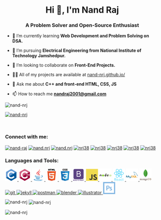 <h1 align="center">Hi 👋, I'm Nand Raj</h1>
<h3 align="center">A Problem Solver and Open-Source Enthusiast</h3>

- 🔭 I’m currently learning **Web Development and Problem Solving on DSA.**

- 🌱 I’m pursuing **Electrical Engineering from National Institute of Technology Jamshedpur.**

- 👯 I’m looking to collaborate on **Front-End Projects.**

- 👨‍💻 All of my projects are available at [nand-nrj.github.io/](nand-nrj.github.io/)

- 💬 Ask me about **C++ and front-end HTML, CSS, JS**

- 📫 How to reach me **nandraj2001@gmail.com**

<p align="left"> <img src="https://komarev.com/ghpvc/?username=nand-nrj&label=Profile%20views&color=0e75b6&style=flat" alt="nand-nrj" /> </p>

<p align="left"> <a href="https://github.com/ryo-ma/github-profile-trophy"><img src="https://github-profile-trophy.vercel.app/?username=nand-nrj" alt="nand-nrj" /></a> </p>

<p align="left"> <a href="https://twitter.com/" target="blank"><img src="https://img.shields.io/twitter/follow/?logo=twitter&style=for-the-badge" alt="" /></a> </p>

<h3 align="left">Connect with me:</h3>
<p align="left">
<a href="https://linkedin.com/in/nand-raj" target="blank"><img align="center" src="https://raw.githubusercontent.com/rahuldkjain/github-profile-readme-generator/master/src/images/icons/Social/linked-in-alt.svg" alt="nand-raj" height="30" width="40" /></a>
<a href="https://fb.com/nand.nrj" target="blank"><img align="center" src="https://raw.githubusercontent.com/rahuldkjain/github-profile-readme-generator/master/src/images/icons/Social/facebook.svg" alt="nand.nrj" height="30" width="40" /></a>
<a href="https://instagram.com/nand.nrj" target="blank"><img align="center" src="https://raw.githubusercontent.com/rahuldkjain/github-profile-readme-generator/master/src/images/icons/Social/instagram.svg" alt="nand.nrj" height="30" width="40" /></a>
<a href="https://www.codechef.com/users/nrj38" target="blank"><img align="center" src="https://cdn.jsdelivr.net/npm/simple-icons@3.1.0/icons/codechef.svg" alt="nrj38" height="30" width="40" /></a>
<a href="https://codeforces.com/profile/nrj38" target="blank"><img align="center" src="https://cdn.jsdelivr.net/npm/simple-icons@3.0.1/icons/codeforces.svg" alt="nrj38" height="30" width="40" /></a>
<a href="https://www.hackerrank.com/nrj38" target="blank"><img align="center" src="https://raw.githubusercontent.com/rahuldkjain/github-profile-readme-generator/master/src/images/icons/Social/hackerrank.svg" alt="nrj38" height="30" width="40" /></a>
<a href="https://www.hackerearth.com/nrj38" target="blank"><img align="center" src="https://raw.githubusercontent.com/rahuldkjain/github-profile-readme-generator/master/src/images/icons/Social/hackerearth.svg" alt="nrj38" height="30" width="40" /></a>
<a href="https://www.leetcode.com/nrj38" target="blank"><img align="center" src="https://raw.githubusercontent.com/rahuldkjain/github-profile-readme-generator/master/src/images/icons/Social/leet-code.svg" alt="nrj38" height="30" width="40" /></a>
</p>

<h3 align="left">Languages and Tools:</h3>
<p align="left">  
  <a href="https://www.cprogramming.com/" target="_blank"> <img src="https://raw.githubusercontent.com/devicons/devicon/master/icons/c/c-original.svg" alt="c" width="40" height="40"/> </a> <a href="https://www.w3schools.com/cpp/" target="_blank"> <img src="https://raw.githubusercontent.com/devicons/devicon/master/icons/cplusplus/cplusplus-original.svg" alt="cplusplus" width="40" height="40"/> </a> <a href="https://www.java.com" target="_blank"> <img src="https://raw.githubusercontent.com/devicons/devicon/master/icons/java/java-original.svg" alt="java" width="40" height="40"/> </a>
  <a href="https://www.w3.org/html/" target="_blank"> <img src="https://raw.githubusercontent.com/devicons/devicon/master/icons/html5/html5-original-wordmark.svg" alt="html5" width="40" height="40"/> </a> <a href="https://www.w3schools.com/css/" target="_blank"> <img src="https://raw.githubusercontent.com/devicons/devicon/master/icons/css3/css3-original-wordmark.svg" alt="css3" width="40" height="40"/> </a> <a href="https://getbootstrap.com" target="_blank"> <img src="https://raw.githubusercontent.com/devicons/devicon/master/icons/bootstrap/bootstrap-plain-wordmark.svg" alt="bootstrap" width="40" height="40"/> </a> <a href="https://developer.mozilla.org/en-US/docs/Web/JavaScript" target="_blank"> <img src="https://raw.githubusercontent.com/devicons/devicon/master/icons/javascript/javascript-original.svg" alt="javascript" width="40" height="40"/> </a> <a href="https://nodejs.org" target="_blank"> <img src="https://raw.githubusercontent.com/devicons/devicon/master/icons/nodejs/nodejs-original-wordmark.svg" alt="nodejs" width="40" height="40"/> </a> <a href="https://reactjs.org/" target="_blank"> <img src="https://raw.githubusercontent.com/devicons/devicon/master/icons/react/react-original-wordmark.svg" alt="react" width="40" height="40"/> </a> <a href="https://www.mysql.com/" target="_blank"> <img src="https://raw.githubusercontent.com/devicons/devicon/master/icons/mysql/mysql-original-wordmark.svg" alt="mysql" width="40" height="40"/> </a> <a href="https://www.mongodb.com/" target="_blank"> <img src="https://raw.githubusercontent.com/devicons/devicon/master/icons/mongodb/mongodb-original-wordmark.svg" alt="mongodb" width="40" height="40"/> </a>
  <a href="https://git-scm.com/" target="_blank"> <img src="https://www.vectorlogo.zone/logos/git-scm/git-scm-icon.svg" alt="git" width="40" height="40"/> </a> <a href="https://jekyllrb.com/" target="_blank"> <img src="https://www.vectorlogo.zone/logos/jekyllrb/jekyllrb-icon.svg" alt="jekyll" width="40" height="40"/> </a> <a href="https://postman.com" target="_blank"> <img src="https://www.vectorlogo.zone/logos/getpostman/getpostman-icon.svg" alt="postman" width="40" height="40"/> </a>  
  <a href="https://www.blender.org/" target="_blank"> <img src="https://download.blender.org/branding/community/blender_community_badge_white.svg" alt="blender" width="40" height="40"/> </a> <a href="https://www.adobe.com/in/products/illustrator.html" target="_blank"> <img src="https://www.vectorlogo.zone/logos/adobe_illustrator/adobe_illustrator-icon.svg" alt="illustrator" width="40" height="40"/> </a> <a href="https://www.photoshop.com/en" target="_blank"> <img src="https://raw.githubusercontent.com/devicons/devicon/master/icons/photoshop/photoshop-line.svg" alt="photoshop" width="40" height="40"/> </a> 
  </p>

<p><img align="left" src="https://github-readme-stats.vercel.app/api/top-langs?username=nand-nrj&show_icons=true&locale=en&layout=compact" alt="nand-nrj" /></p>

<p>&nbsp;<img align="center" src="https://github-readme-stats.vercel.app/api?username=nand-nrj&show_icons=true&locale=en" alt="nand-nrj" /></p>

<p><img align="center" src="https://github-readme-streak-stats.herokuapp.com/?user=nand-nrj&" alt="nand-nrj" /></p>
